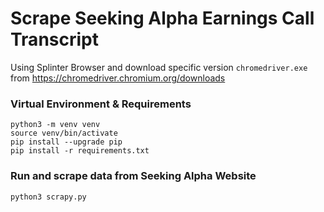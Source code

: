 # Scrape Seeking Alpha Earnings Call Transcript

Using Splinter Browser and download specific version ```chromedriver.exe``` from https://chromedriver.chromium.org/downloads

### Virtual Environment & Requirements

```
python3 -m venv venv
source venv/bin/activate
pip install --upgrade pip
pip install -r requirements.txt
```

### Run and scrape data from Seeking Alpha Website
```
python3 scrapy.py
```